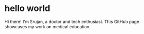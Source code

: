 # hello world
Hi there! I'm Srujan, a doctor and tech enthusiast.
This GitHub page showcases my work on medical education.
